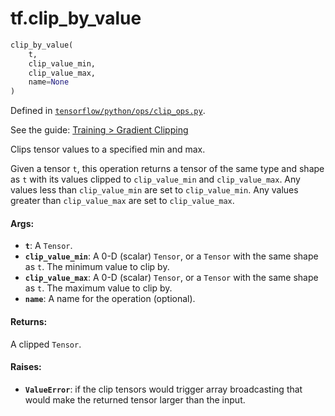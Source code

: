 <div itemscope itemtype="http://developers.google.com/ReferenceObject">
<meta itemprop="name" content="tf.clip_by_value" />
</div>

# tf.clip_by_value

``` python
clip_by_value(
    t,
    clip_value_min,
    clip_value_max,
    name=None
)
```



Defined in [`tensorflow/python/ops/clip_ops.py`](https://www.tensorflow.org/code/tensorflow/python/ops/clip_ops.py).

See the guide: [Training > Gradient Clipping](../../../api_guides/python/train.md#Gradient_Clipping)

Clips tensor values to a specified min and max.

Given a tensor `t`, this operation returns a tensor of the same type and
shape as `t` with its values clipped to `clip_value_min` and `clip_value_max`.
Any values less than `clip_value_min` are set to `clip_value_min`. Any values
greater than `clip_value_max` are set to `clip_value_max`.

#### Args:

* <b>`t`</b>: A `Tensor`.
* <b>`clip_value_min`</b>: A 0-D (scalar) `Tensor`, or a `Tensor` with the same shape
    as `t`. The minimum value to clip by.
* <b>`clip_value_max`</b>: A 0-D (scalar) `Tensor`, or a `Tensor` with the same shape
    as `t`. The maximum value to clip by.
* <b>`name`</b>: A name for the operation (optional).


#### Returns:

A clipped `Tensor`.


#### Raises:

* <b>`ValueError`</b>: if the clip tensors would trigger array broadcasting
    that would make the returned tensor larger than the input.